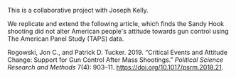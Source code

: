This is a collaborative project with Joseph Kelly.

We replicate and extend the following article, which finds the Sandy Hook shooting did not alter American people's attitude towards gun control using The American Panel Study (TAPS) data.

Rogowski, Jon C., and Patrick D. Tucker. 2019. “Critical Events and Attitude Change: Support for Gun Control After Mass Shootings.” _Political Science Research and Methods_ 7(4): 903–11. <https://doi.org/10.1017/psrm.2018.21>.